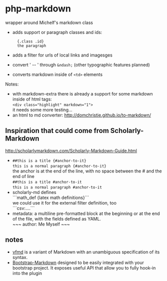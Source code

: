 # php-markdown

wrapper around Michelf's markdown class

- adds support or paragraph classes and ids:

        {.class .id}
        the paragraph

- adds a filter for urls of local links and imagesges
- convert ' -- ' through `&ndash;` (other typographic features planned)
- converts markdown inside of `<td>` elements

Notes:

- with markdown-extra there is already a support for some markdown inside of html tags:  
  `<div class="highlight" markdown="1">`  
  it needs some more testing...
- an html to md converter: http://domchristie.github.io/to-markdown/

## Inspiration that could come from Scholarly-Markdown

<http://scholarlymarkdown.com/Scholarly-Markdown-Guide.html>

- `##this is a title {#anchor-to-it}`  
  `this is a normal paragraph {#anchor-to-it}`  
  the anchor is at the end of the line, with no space between the # and the end of line  
  `##this is a title #anchor-to-it`  
  `this is a normal paragraph #anchor-to-it`
- scholarly-md defines  
      \`\`\`math_def {latex math definitions}\`\`\`  
  we could use it for the external filter definition, too  
      \`\`\`csv:....\`\`\`
- metadata: a multiline pre-formatted block at the beginning or at the end of the file, with the fields defined as YAML.  
          ~~~
          author: Me Myself
          ~~~

## notes

- [vfmd](http://www.vfmd.org/vfmd-spec/syntax/) is a variant of Markdown with an unambiguous specification of its syntax.
- [Bootstrap-Markdown](http://www.codingdrama.com/bootstrap-markdown/) designed to be easily integrated with your bootstrap project. It exposes useful API that allow you to fully hook-in into the plugin
